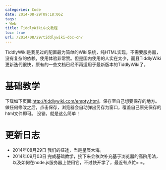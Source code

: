 ```yaml
---
categories: Code
date: 2014-08-29T09:18:06Z
tags:
- Web
title: TiddlyWiki中文教程
toc: true
url: /2014/08/29/tiddlywiki-doc-cn/
---
```


TiddlyWiki是我见过的配置最为简单的Wiki系统，纯HTML实现，不需要服务器，没有复杂的依赖，使用体验非常赞。但是国内使用的人实在太少，而且TiddlyWiki更新迭代很快，原有的一些文档已经不再适用于最新版本的TiddlyWiki了。

# 基础教学
下载如下页面:<http://tiddlywiki.com/empty.html>，保存至自己想要保存的地方。
做任何修改之后，点击保存，浏览器会自动弹出另存为窗口，覆盖自己原先保存的html文件即可。
没错，就是这么简单！

# 更新日志
- 2014年08月29日 我们的征途，当是星辰大海。
- 2014年09月03日 完成基础教学，接下来会依次补充基于浏览器的高阶用法，以及如何在node.js服务器上使用它，不过快开学了，最近有点忙= =。
